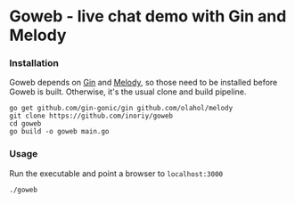 # Goweb - live chat demo with Gin and Melody

### Installation
Goweb depends on [Gin](https://github.com/gin-gonic/gin) and [Melody](https://github.com/olahol/melody), so those need to be installed before Goweb is built. Otherwise, it's the usual clone and build pipeline.

```
go get github.com/gin-gonic/gin github.com/olahol/melody
git clone https://github.com/inoriy/goweb
cd goweb
go build -o goweb main.go
```

### Usage
Run the executable and point a browser to `localhost:3000`

```
./goweb
```